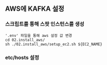 ## AWS에 KAFKA 설정 

### 스크립트를 통해 스팟 인스턴스를 생성
```commandline
'.env' 파일을 통해 aws 설정 값 변경
cd 02.install_aws/
sh ./02.install_aws/setup_ec2.sh ${EC2_NAME}
```

### etc/hosts 설정
```commandline

```